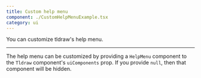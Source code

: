 ```yaml
---
title: Custom help menu
component: ./CustomHelpMenuExample.tsx
category: ui
---
```


You can customize tldraw's help menu.

---

The help menu can be customized by providing a `HelpMenu` component to the `Tldraw` component's `uiComponents` prop. If you provide `null`, then that component will be hidden.
